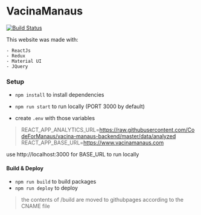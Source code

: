 # VacinaManaus

[![Build Status](https://travis-ci.org/joemccann/dillinger.svg?branch=master)](https://travis-ci.org/joemccann/dillinger)


This website was made with:

    - ReactJs
    - Redux
    - Material UI
    - JQuery

### Setup

- `npm install` to install dependencies
- `npm run start` to run locally (PORT 3000 by default)

- create `.env` with those variables
> REACT_APP_ANALYTICS_URL=https://raw.githubusercontent.com/CodeForManaus/vacina-manaus-backend/master/data/analyzed
> REACT_APP_BASE_URL=https://www.vacinamanaus.com

use http://localhost:3000 for BASE_URL to run locally

#### Build & Deploy

- `npm run build` to build packages
- `npm run deploy` to deploy

> the contents of /build are moved to githubpages according to the CNAME file
